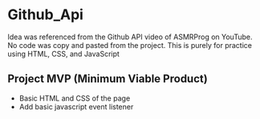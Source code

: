 # Github_Api #

Idea was referenced from the Github API video of ASMRProg on YouTube.
No code was copy and pasted from the project.
This is purely for practice using HTML, CSS, and JavaScript

## Project MVP (Minimum Viable Product) ##

* Basic HTML and CSS of the page
* Add basic javascript event listener